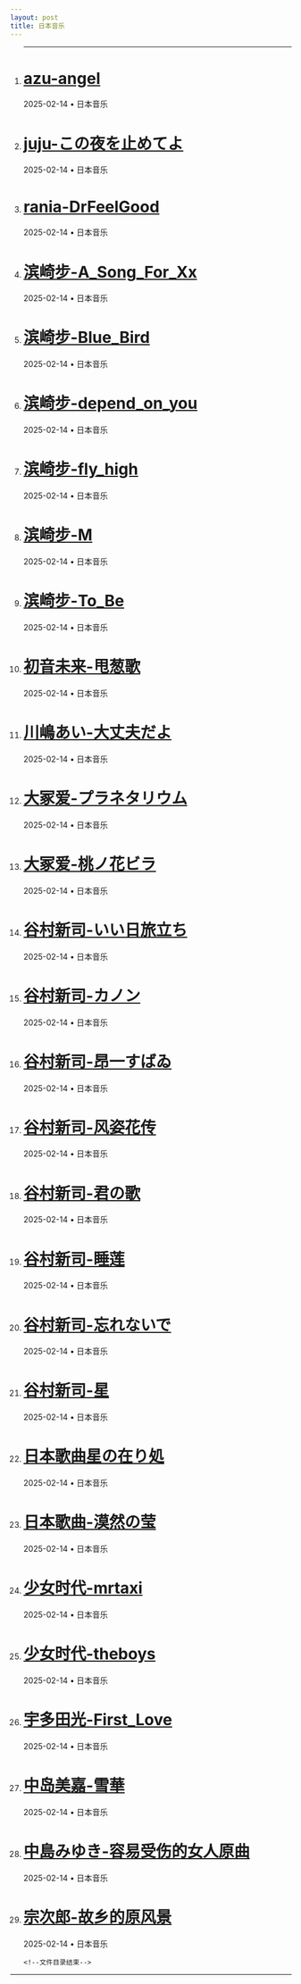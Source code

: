 ```yaml
---
layout: post
title: 日本音乐
---
```

<ol class="time-line">
    <hr />
    <!--文件目录 -->
<li><h1 class="time-line-title"><a href="{{ site.baseurl }}/music/japan/1050001.html" target="_blank">azu-angel</a></h1><div class="time-line-mate"><time datetime="2025-02-14 00:00:00 +0800" class="post-list__meta--date date">2025-02-14</time> &#8226; <span class="post-list__meta--tags tags">日本音乐</span></div></li>
<li><h1 class="time-line-title"><a href="{{ site.baseurl }}/music/japan/1050002.html" target="_blank">juju-この夜を止めてよ</a></h1><div class="time-line-mate"><time datetime="2025-02-14 00:00:00 +0800" class="post-list__meta--date date">2025-02-14</time> &#8226; <span class="post-list__meta--tags tags">日本音乐</span></div></li>
<li><h1 class="time-line-title"><a href="{{ site.baseurl }}/music/japan/1050003.html" target="_blank">rania-DrFeelGood</a></h1><div class="time-line-mate"><time datetime="2025-02-14 00:00:00 +0800" class="post-list__meta--date date">2025-02-14</time> &#8226; <span class="post-list__meta--tags tags">日本音乐</span></div></li>
<li><h1 class="time-line-title"><a href="{{ site.baseurl }}/music/japan/1050004.html" target="_blank">滨崎步-A_Song_For_Xx</a></h1><div class="time-line-mate"><time datetime="2025-02-14 00:00:00 +0800" class="post-list__meta--date date">2025-02-14</time> &#8226; <span class="post-list__meta--tags tags">日本音乐</span></div></li>
<li><h1 class="time-line-title"><a href="{{ site.baseurl }}/music/japan/1050005.html" target="_blank">滨崎步-Blue_Bird</a></h1><div class="time-line-mate"><time datetime="2025-02-14 00:00:00 +0800" class="post-list__meta--date date">2025-02-14</time> &#8226; <span class="post-list__meta--tags tags">日本音乐</span></div></li>
<li><h1 class="time-line-title"><a href="{{ site.baseurl }}/music/japan/1050006.html" target="_blank">滨崎步-depend_on_you</a></h1><div class="time-line-mate"><time datetime="2025-02-14 00:00:00 +0800" class="post-list__meta--date date">2025-02-14</time> &#8226; <span class="post-list__meta--tags tags">日本音乐</span></div></li>
<li><h1 class="time-line-title"><a href="{{ site.baseurl }}/music/japan/1050007.html" target="_blank">滨崎步-fly_high</a></h1><div class="time-line-mate"><time datetime="2025-02-14 00:00:00 +0800" class="post-list__meta--date date">2025-02-14</time> &#8226; <span class="post-list__meta--tags tags">日本音乐</span></div></li>
<li><h1 class="time-line-title"><a href="{{ site.baseurl }}/music/japan/1050008.html" target="_blank">滨崎步-M</a></h1><div class="time-line-mate"><time datetime="2025-02-14 00:00:00 +0800" class="post-list__meta--date date">2025-02-14</time> &#8226; <span class="post-list__meta--tags tags">日本音乐</span></div></li>
<li><h1 class="time-line-title"><a href="{{ site.baseurl }}/music/japan/1050009.html" target="_blank">滨崎步-To_Be</a></h1><div class="time-line-mate"><time datetime="2025-02-14 00:00:00 +0800" class="post-list__meta--date date">2025-02-14</time> &#8226; <span class="post-list__meta--tags tags">日本音乐</span></div></li>
<li><h1 class="time-line-title"><a href="{{ site.baseurl }}/music/japan/1050010.html" target="_blank">初音未来-甩葱歌</a></h1><div class="time-line-mate"><time datetime="2025-02-14 00:00:00 +0800" class="post-list__meta--date date">2025-02-14</time> &#8226; <span class="post-list__meta--tags tags">日本音乐</span></div></li>
<li><h1 class="time-line-title"><a href="{{ site.baseurl }}/music/japan/1050011.html" target="_blank">川嶋あい-大丈夫だよ</a></h1><div class="time-line-mate"><time datetime="2025-02-14 00:00:00 +0800" class="post-list__meta--date date">2025-02-14</time> &#8226; <span class="post-list__meta--tags tags">日本音乐</span></div></li>
<li><h1 class="time-line-title"><a href="{{ site.baseurl }}/music/japan/1050012.html" target="_blank">大冢爱-プラネタリウム</a></h1><div class="time-line-mate"><time datetime="2025-02-14 00:00:00 +0800" class="post-list__meta--date date">2025-02-14</time> &#8226; <span class="post-list__meta--tags tags">日本音乐</span></div></li>
<li><h1 class="time-line-title"><a href="{{ site.baseurl }}/music/japan/1050013.html" target="_blank">大冢爱-桃ノ花ビラ</a></h1><div class="time-line-mate"><time datetime="2025-02-14 00:00:00 +0800" class="post-list__meta--date date">2025-02-14</time> &#8226; <span class="post-list__meta--tags tags">日本音乐</span></div></li>
<li><h1 class="time-line-title"><a href="{{ site.baseurl }}/music/japan/1050014.html" target="_blank">谷村新司-いい日旅立ち</a></h1><div class="time-line-mate"><time datetime="2025-02-14 00:00:00 +0800" class="post-list__meta--date date">2025-02-14</time> &#8226; <span class="post-list__meta--tags tags">日本音乐</span></div></li>
<li><h1 class="time-line-title"><a href="{{ site.baseurl }}/music/japan/1050015.html" target="_blank">谷村新司-カノン</a></h1><div class="time-line-mate"><time datetime="2025-02-14 00:00:00 +0800" class="post-list__meta--date date">2025-02-14</time> &#8226; <span class="post-list__meta--tags tags">日本音乐</span></div></li>
<li><h1 class="time-line-title"><a href="{{ site.baseurl }}/music/japan/1050016.html" target="_blank">谷村新司-昂一すばゐ</a></h1><div class="time-line-mate"><time datetime="2025-02-14 00:00:00 +0800" class="post-list__meta--date date">2025-02-14</time> &#8226; <span class="post-list__meta--tags tags">日本音乐</span></div></li>
<li><h1 class="time-line-title"><a href="{{ site.baseurl }}/music/japan/1050017.html" target="_blank">谷村新司-风姿花传</a></h1><div class="time-line-mate"><time datetime="2025-02-14 00:00:00 +0800" class="post-list__meta--date date">2025-02-14</time> &#8226; <span class="post-list__meta--tags tags">日本音乐</span></div></li>
<li><h1 class="time-line-title"><a href="{{ site.baseurl }}/music/japan/1050018.html" target="_blank">谷村新司-君の歌</a></h1><div class="time-line-mate"><time datetime="2025-02-14 00:00:00 +0800" class="post-list__meta--date date">2025-02-14</time> &#8226; <span class="post-list__meta--tags tags">日本音乐</span></div></li>
<li><h1 class="time-line-title"><a href="{{ site.baseurl }}/music/japan/1050019.html" target="_blank">谷村新司-睡莲</a></h1><div class="time-line-mate"><time datetime="2025-02-14 00:00:00 +0800" class="post-list__meta--date date">2025-02-14</time> &#8226; <span class="post-list__meta--tags tags">日本音乐</span></div></li>
<li><h1 class="time-line-title"><a href="{{ site.baseurl }}/music/japan/1050020.html" target="_blank">谷村新司-忘れないで</a></h1><div class="time-line-mate"><time datetime="2025-02-14 00:00:00 +0800" class="post-list__meta--date date">2025-02-14</time> &#8226; <span class="post-list__meta--tags tags">日本音乐</span></div></li>
<li><h1 class="time-line-title"><a href="{{ site.baseurl }}/music/japan/1050021.html" target="_blank">谷村新司-星</a></h1><div class="time-line-mate"><time datetime="2025-02-14 00:00:00 +0800" class="post-list__meta--date date">2025-02-14</time> &#8226; <span class="post-list__meta--tags tags">日本音乐</span></div></li>
<li><h1 class="time-line-title"><a href="{{ site.baseurl }}/music/japan/1050022.html" target="_blank">日本歌曲星の在り処</a></h1><div class="time-line-mate"><time datetime="2025-02-14 00:00:00 +0800" class="post-list__meta--date date">2025-02-14</time> &#8226; <span class="post-list__meta--tags tags">日本音乐</span></div></li>
<li><h1 class="time-line-title"><a href="{{ site.baseurl }}/music/japan/1050023.html" target="_blank">日本歌曲-漠然の莹</a></h1><div class="time-line-mate"><time datetime="2025-02-14 00:00:00 +0800" class="post-list__meta--date date">2025-02-14</time> &#8226; <span class="post-list__meta--tags tags">日本音乐</span></div></li>
<li><h1 class="time-line-title"><a href="{{ site.baseurl }}/music/japan/1050024.html" target="_blank">少女时代-mrtaxi</a></h1><div class="time-line-mate"><time datetime="2025-02-14 00:00:00 +0800" class="post-list__meta--date date">2025-02-14</time> &#8226; <span class="post-list__meta--tags tags">日本音乐</span></div></li>
<li><h1 class="time-line-title"><a href="{{ site.baseurl }}/music/japan/1050025.html" target="_blank">少女时代-theboys</a></h1><div class="time-line-mate"><time datetime="2025-02-14 00:00:00 +0800" class="post-list__meta--date date">2025-02-14</time> &#8226; <span class="post-list__meta--tags tags">日本音乐</span></div></li>
<li><h1 class="time-line-title"><a href="{{ site.baseurl }}/music/japan/1050026.html" target="_blank">宇多田光-First_Love</a></h1><div class="time-line-mate"><time datetime="2025-02-14 00:00:00 +0800" class="post-list__meta--date date">2025-02-14</time> &#8226; <span class="post-list__meta--tags tags">日本音乐</span></div></li>
<li><h1 class="time-line-title"><a href="{{ site.baseurl }}/music/japan/1050027.html" target="_blank">中岛美嘉-雪華</a></h1><div class="time-line-mate"><time datetime="2025-02-14 00:00:00 +0800" class="post-list__meta--date date">2025-02-14</time> &#8226; <span class="post-list__meta--tags tags">日本音乐</span></div></li>
<li><h1 class="time-line-title"><a href="{{ site.baseurl }}/music/japan/1050028.html" target="_blank">中島みゆき-容易受伤的女人原曲</a></h1><div class="time-line-mate"><time datetime="2025-02-14 00:00:00 +0800" class="post-list__meta--date date">2025-02-14</time> &#8226; <span class="post-list__meta--tags tags">日本音乐</span></div></li>
<li><h1 class="time-line-title"><a href="{{ site.baseurl }}/music/japan/1050029.html" target="_blank">宗次郎-故乡的原风景</a></h1><div class="time-line-mate"><time datetime="2025-02-14 00:00:00 +0800" class="post-list__meta--date date">2025-02-14</time> &#8226; <span class="post-list__meta--tags tags">日本音乐</span></div></li>
 
    <!--文件目录结束-->
  </ol>
<hr>